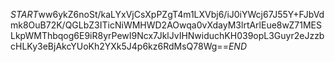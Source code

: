 $START$ww6ykZ6noSt/kaLYxVjCsXpPZgT4m1LXVbj6/iJ0iYWcj67J55Y+FJbVdmk8OuB72K/QGLbZ3ITicNiWMHWD2AOwqa0vXdayM3lrtArlEue8wZ71MESLkpWMThbqog6E9iR8yrPewI9Ncx7JklJvIHNwiduchKH039opL3Guyr2eJzzbcHLKy3eBjAkcYUoKh2YXk5J4p6kz6RdMsQ78Wg==$END$